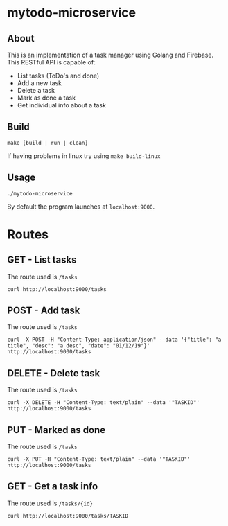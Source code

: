 mytodo-microservice
===================

About
-----
This is an implementation of a task manager using Golang and Firebase. This RESTful API is capable of:
- List tasks (ToDo's and done)
- Add a new task
- Delete a task
- Mark as done a task
- Get individual info about a task


Build
-----
```
make [build | run | clean]
```
If having problems in linux try using `make build-linux`

Usage
-----
```
./mytodo-microservice
```
By default the program launches at `localhost:9000`.

Routes
======

GET - List tasks
----------------
The route used is `/tasks`
```
curl http://localhost:9000/tasks
```

POST - Add task
---------------
The route used is `/tasks`
```
curl -X POST -H "Content-Type: application/json" --data '{"title": "a title", "desc": "a desc", "date": "01/12/19"}' http://localhost:9000/tasks

```

DELETE - Delete task
--------------------
The route used is `/tasks`
```
curl -X DELETE -H "Content-Type: text/plain" --data '"TASKID"' http://localhost:9000/tasks

```

PUT - Marked as done
--------------------
The route used is `/tasks`
```
curl -X PUT -H "Content-Type: text/plain" --data '"TASKID"' http://localhost:9000/tasks
```

GET - Get a task info
---------------------
The route used is `/tasks/{id}`
```
curl http://localhost:9000/tasks/TASKID
```

